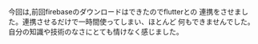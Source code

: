 今回は,前回firebaseのダウンロードはできたのでflutterとの
連携をさせました。連携させるだけで一時間使ってしまい、ほとんど
何もできませんでした。自分の知識や技術のなさにとても情けなく感じました。